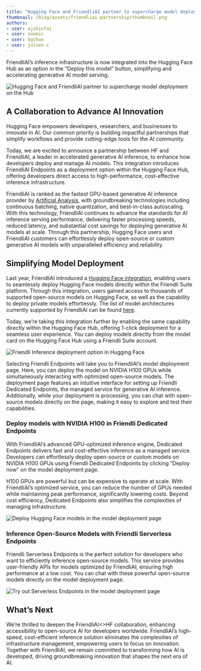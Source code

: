 ```yaml
---
title: "Hugging Face and FriendliAI partner to supercharge model deployment on the Hub"
thumbnail: /blog/assets/friendliai-partnership/thumbnail.png
authors:
- user: ajshinfai
- user: soomic
- user: bgchun
- user: julien-c
---
```


FriendliAI’s inference infrastructure is now integrated into the Hugging Face Hub as an option in the “Deploy this model” button, simplifying and accelerating generative AI model serving.

![Hugging Face and FriendliAI partner to supercharge model deployment on the Hub](/blog/assets/friendliai-partnership/thumbnail.png)

## A Collaboration to Advance AI Innovation

Hugging Face empowers developers, researchers, and businesses to innovate in AI. Our common priority is building impactful partnerships that simplify workflows and provide cutting-edge tools for the AI community.

Today, we are excited to announce a partnership between HF and FriendliAI, a leader in accelerated generative AI inference, to enhance how developers deploy and manage AI models. This integration introduces FriendliAI Endpoints as a deployment option within the Hugging Face Hub, offering developers direct access to high-performance, cost-effective inference infrastructure.

FriendliAI is ranked as the fastest GPU-based generative AI inference provider by [Artificial Analysis](https://huggingface.co/ArtificialAnalysis), with groundbreaking technologies including continuous batching, native quantization, and best-in-class autoscaling. With this technology, FriendliAI continues to advance the standards for AI inference serving performance, delivering faster processing speeds, reduced latency, and substantial cost savings for deploying generative AI models at scale. Through this partnership, Hugging Face users and FriendliAI customers can effortlessly deploy open-source or custom generative AI models with unparalleled efficiency and reliability.

## Simplifying Model Deployment

Last year, FriendliAI introduced a [Hugging Face integration](https://friendli.ai/docs/guides/dedicated_endpoints/huggingface_tutorial), enabling users to seamlessly deploy Hugging Face models directly within the Friendli Suite platform. Through this integration, users gained access to thousands of supported open-source models on Hugging Face, as well as the capability to deploy private models effortlessly. The list of model architectures currently supported by FriendliAI can be found [here](https://friendli.ai/models).

Today, we’re taking this integration further by enabling the same capability directly within the Hugging Face Hub, offering 1-click deployment for a seamless user experience. You can deploy models directly from the model card on the Hugging Face Hub using a Friendli Suite account. 

![Friendli Inference deployment option in Hugging Face](https://huggingface.co/datasets/FriendliAI/documentation-images/resolve/main/friendliai-partnership/deployment-option.png)

Selecting Friendli Endpoints will take you to FriendliAI’s model deployment page. Here, you can deploy the model on NVIDIA H100 GPUs while simultaneously interacting with optimized open-source models. The deployment page features an intuitive interface for setting up Friendli Dedicated Endpoints, the managed service for generative AI inference. Additionally, while your deployment is processing, you can chat with open-source models directly on the page, making it easy to explore and test their capabilities.

### Deploy models with NVIDIA H100 in Friendli Dedicated Endpoints

With FriendliAI’s advanced GPU-optimized inference engine, Dedicated Endpoints delivers fast and cost-effective inference as a managed service. Developers can effortlessly deploy open-source or custom models on NVIDIA H100 GPUs using Friendli Dedicated Endpoints by clicking “Deploy now” on the model deployment page.

H100 GPUs are powerful but can be expensive to operate at scale. With FriendliAI’s optimized service, you can reduce the number of GPUs needed while maintaining peak performance, significantly lowering costs. Beyond cost efficiency, Dedicated Endpoints also simplifies the complexities of managing infrastructure. 

![Deploy Hugging Face models in the model deployment page](https://huggingface.co/datasets/FriendliAI/documentation-images/resolve/main/friendliai-partnership/deploy-model-status-fast.gif)

### Inference Open-Source Models with Friendli Serverless Endpoints
Friendli Serverless Endpoints is the perfect solution for developers who want to efficiently inference open-source models. This service provides user-friendly APIs for models optimized by FriendliAI, ensuring high performance at a low cost. You can chat with these powerful open-source models directly on the model deployment page.

![Try out Serverless Endpoints in the model deployment page](https://huggingface.co/datasets/FriendliAI/documentation-images/resolve/main/friendliai-partnership/deploy-model-surprise-me.gif)

## What’s Next
We’re thrilled to deepen the FriendliAI<>HF collaboration, enhancing accessibility to open-source AI for developers worldwide. FriendliAI’s high-speed, cost-efficient inference solution eliminates the complexities of infrastructure management, empowering users to focus on innovation. Together with FriendliAI, we remain committed to transforming how AI is developed, driving groundbreaking innovation that shapes the next era of AI.
